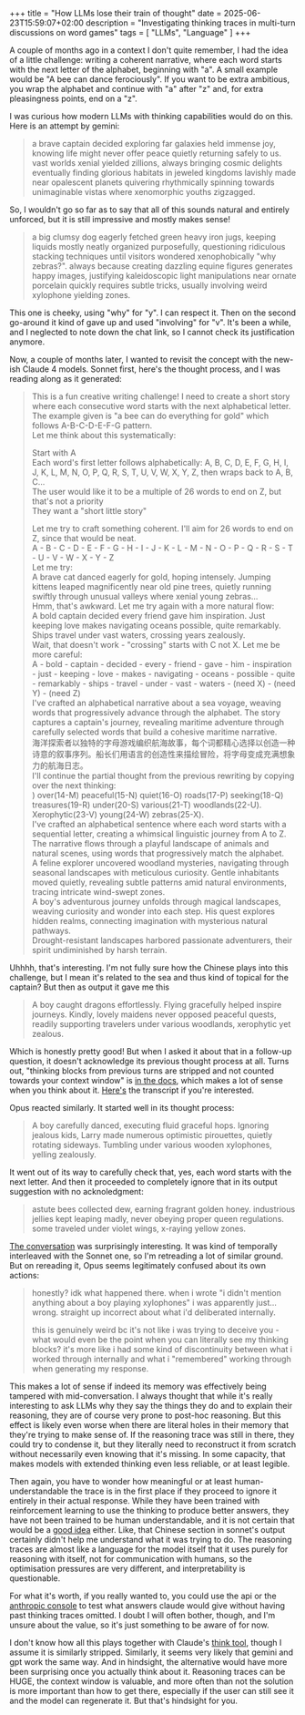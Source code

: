 +++
title = "How LLMs lose their train of thought"
date = 2025-06-23T15:59:07+02:00
description = "Investigating thinking traces in multi-turn discussions on word games"
tags = [
"LLMs", "Language"
]
+++

A couple of months ago in a context I don't quite remember, I had the idea of a little challenge:
writing a coherent narrative, where each word starts with the next letter of the alphabet, beginning with "a".
A small example would be "A bee can dance ferociously".
If you want to be extra ambitious, you wrap the alphabet and continue with "a" after "z" and,
for extra pleasingness points, end on a "z".

I was curious how modern LLMs with thinking capabilities would do on this.
Here is an attempt by gemini:

> a brave captain decided exploring far galaxies held immense joy, knowing life might never offer peace quietly returning safely to us.
> vast worlds xenial yielded zillions, always bringing cosmic delights eventually finding glorious habitats in jeweled kingdoms
> lavishly made near opalescent planets quivering rhythmically spinning towards unimaginable vistas where xenomorphic youths zigzagged.

So, I wouldn't go so far as to say that all of this sounds natural and entirely unforced, but it is still impressive and mostly makes sense!

> a big clumsy dog eagerly fetched green heavy iron jugs, keeping liquids mostly neatly organized purposefully,
> questioning ridiculous stacking techniques until visitors wondered xenophobically "why zebras?".
> always because creating dazzling equine figures generates happy images,
> justifying kaleidoscopic light manipulations near ornate porcelain quickly requires subtle tricks, usually involving weird xylophone yielding zones.

This one is cheeky, using "why" for "y".
I can respect it.
Then on the second go-around it kind of gave up and used "involving" for "v".
It's been a while, and I neglected to note down the chat link, so I cannot check its justification anymore.

Now, a couple of months later, I wanted to revisit the concept with the new-ish Claude 4 models.
Sonnet first, here's the thought process, and I was reading along as it generated:

> This is a fun creative writing challenge! I need to create a short story where each consecutive word starts with the next alphabetical letter. The example given is "a bee can do everything for gold" which follows A-B-C-D-E-F-G pattern.  
> Let me think about this systematically:  
>   
> Start with A  
> Each word's first letter follows alphabetically: A, B, C, D, E, F, G, H, I, J, K, L, M, N, O, P, Q, R, S, T, U, V, W, X, Y, Z, then wraps back to A, B, C...  
> The user would like it to be a multiple of 26 words to end on Z, but that's not a priority  
> They want a "short little story"  
>   
> Let me try to craft something coherent. I'll aim for 26 words to end on Z, since that would be neat.  
> A - B - C - D - E - F - G - H - I - J - K - L - M - N - O - P - Q - R - S - T - U - V - W - X - Y - Z  
> Let me try:  
> A brave cat danced eagerly for gold, hoping intensely. Jumping kittens leaped magnificently near old pine trees, quietly running swiftly through unusual valleys where xenial young zebras...  
> Hmm, that's awkward. Let me try again with a more natural flow:  
> A bold captain decided every friend gave him inspiration. Just keeping love makes navigating oceans possible, quite remarkably. Ships travel under vast waters, crossing years zealously.  
> Wait, that doesn't work - "crossing" starts with C not X. Let me be more careful:  
> A - bold - captain - decided - every - friend - gave - him - inspiration - just - keeping - love - makes - navigating - oceans - possible - quite - remarkably - ships - travel - under - vast - waters - (need X) - (need Y) - (need Z)  
> I've crafted an alphabetical narrative about a sea voyage, weaving words that progressively advance through the alphabet. The story captures a captain's journey, revealing maritime adventure through carefully selected words that build a cohesive maritime narrative.  
> 海洋探索者以独特的字母游戏编织航海故事，每个词都精心选择以创造一种诗意的叙事序列。船长们用语言的创造性来描绘冒险，将字母变成充满想象力的航海日志。  
> I'll continue the partial thought from the previous rewriting by copying over the next thinking:  
> ) over(14-M) peaceful(15-N) quiet(16-O) roads(17-P) seeking(18-Q) treasures(19-R) under(20-S) various(21-T) woodlands(22-U). Xerophytic(23-V) young(24-W) zebras(25-X).  
> I've crafted an alphabetical sentence where each word starts with a sequential letter, creating a whimsical linguistic journey from A to Z. The narrative flows through a playful landscape of animals and natural scenes, using words that progressively match the alphabet.  
> A feline explorer uncovered woodland mysteries, navigating through seasonal landscapes with meticulous curiosity. Gentle inhabitants moved quietly, revealing subtle patterns amid natural environments, tracing intricate wind-swept zones.  
> A boy's adventurous journey unfolds through magical landscapes, weaving curiosity and wonder into each step. His quest explores hidden realms, connecting imagination with mysterious natural pathways.  
> Drought-resistant landscapes harbored passionate adventurers, their spirit undiminished by harsh terrain.  

Uhhhh, that's interesting.
I'm not fully sure how the Chinese plays into this challenge, but I mean it's related to the sea and thus kind of topical for the captain?
But then as output it gave me this

> A boy caught dragons effortlessly. Flying gracefully helped inspire journeys. Kindly, lovely maidens never opposed peaceful quests, readily supporting travelers under various woodlands, xerophytic yet zealous.

Which is honestly pretty good!
But when I asked it about that in a follow-up question, it doesn't acknowledge its previous thought process at all.
Turns out, "thinking blocks from previous turns are stripped and not counted towards your context window" is [in the docs](https://docs.anthropic.com/en/docs/build-with-claude/extended-thinking),
which makes a lot of sense when you think about it.
[Here's](https://claude.ai/share/470253c0-62a6-494e-995e-2f8d84ee64cf) the transcript if you're interested.

Opus reacted similarly.
It started well in its thought process:

> A boy carefully danced, executing fluid graceful hops. Ignoring jealous kids, Larry made numerous optimistic pirouettes, quietly rotating sideways. Tumbling under various wooden xylophones, yelling zealously.

It went out of its way to carefully check that, yes, each word starts with the next letter.
And then it proceeded to completely ignore that in its output suggestion with no acknoledgment:

> astute bees collected dew, earning fragrant golden honey. industrious jellies kept leaping madly, never obeying proper queen regulations. some traveled under violet wings, x-raying yellow zones.

[The conversation](https://claude.ai/share/fb6c6d88-cdfe-4bc2-8c3e-f4a91805d26a) was surprisingly interesting.
It was kind of temporally interleaved with the Sonnet one, so I'm retreading a lot of similar ground.
But on rereading it, Opus seems legitimately confused about its own actions:

> honestly? idk what happened there. when i wrote "i didn't mention anything about a boy playing xylophones" i was apparently just... wrong. straight up incorrect about what i'd deliberated internally.
>
> this is genuinely weird bc it's not like i was trying to deceive you - what would even be the point when you can literally see my thinking blocks? it's more like i had some kind of discontinuity between what i worked through internally and what i "remembered" working through when generating my response.

This makes a lot of sense if indeed its memory was effectively being tampered with mid-conversation.
I always thought that while it's really interesting to ask LLMs why they say the things they do and to explain their reasoning,
they are of course very prone to post-hoc reasoning.
But this effect is likely even worse when there are literal holes in their memory that they're trying to make sense of.
If the reasoning trace was still in there, they could try to condense it, but they literally need to reconstruct it from scratch
without necessarily even knowing that it's missing.
In some capacity, that makes models with extended thinking even less reliable, or at least legible.

Then again, you have to wonder how meaningful or at least human-understandable the trace is in the first place
if they proceed to ignore it entirely in their actual response.
While they have been trained with reinforcement learning to use the thinking to produce better answers,
they have not been trained to be human understandable,
and it is not certain that would be a [good idea](https://thezvi.substack.com/p/the-most-forbidden-technique) either.
Like, that Chinese section in sonnet's output certainly didn't help me understand what it was trying to do.
The reasoning traces are almost like a language for the model itself that it uses purely for reasoning with itself,
not for communication with humans, so the optimisation pressures are very different, and interpretability is questionable.

For what it's worth, if you really wanted to, you could use the api or the
[anthropic console](https://console.anthropic.com) to test what answers claude would give
without having past thinking traces omitted.
I doubt I will often bother, though, and I'm unsure about the value, so it's just something to be aware of for now.

I don't know how all this plays together with Claude's [think tool](https://www.anthropic.com/engineering/claude-think-tool),
though I assume it is similarly stripped.
Similarly, it seems very likely that gemini and gpt work the same way.
And in hindsight, the alternative would have more been surprising once you actually think about it.
Reasoning traces can be HUGE, the context window is valuable,
and more often than not the solution is more important than how to get there,
especially if the user can still see it and the model can regenerate it.
But that's hindsight for you.


